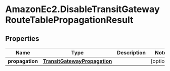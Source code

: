 # AmazonEc2.DisableTransitGatewayRouteTablePropagationResult

## Properties

Name | Type | Description | Notes
------------ | ------------- | ------------- | -------------
**propagation** | [**TransitGatewayPropagation**](TransitGatewayPropagation.md) |  | [optional] 


